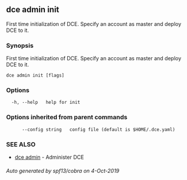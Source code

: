 ## dce admin init

First time initialization of DCE. Specify an account as master and deploy DCE to it.

### Synopsis

First time initialization of DCE. Specify an account as master and deploy DCE to it.

```
dce admin init [flags]
```

### Options

```
  -h, --help   help for init
```

### Options inherited from parent commands

```
      --config string   config file (default is $HOME/.dce.yaml)
```

### SEE ALSO

* [dce admin](dce_admin.md)	 - Administer DCE

###### Auto generated by spf13/cobra on 4-Oct-2019
